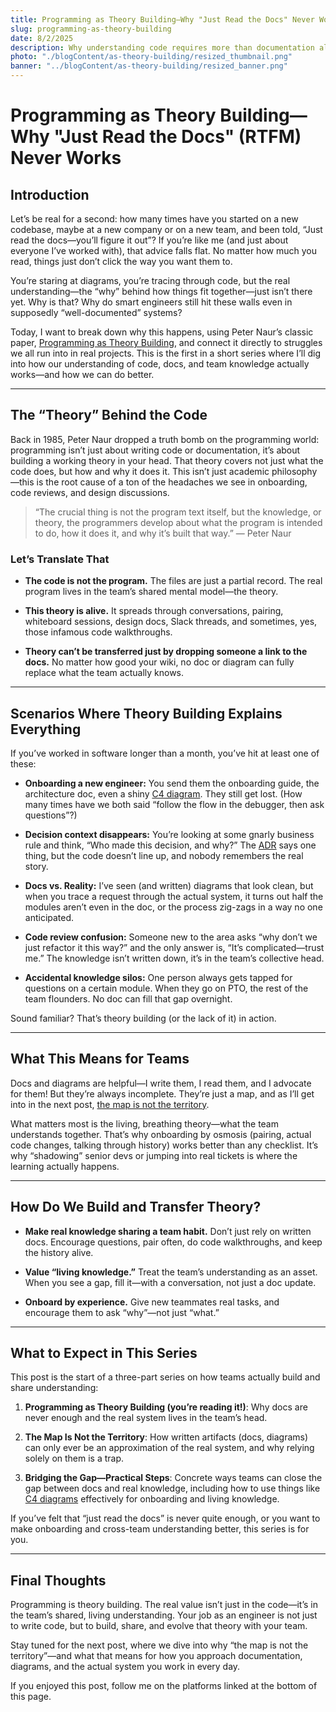```yaml
---
title: Programming as Theory Building—Why "Just Read the Docs" Never Works
slug: programming-as-theory-building
date: 8/2/2025
description: Why understanding code requires more than documentation alone.
photo: "./blogContent/as-theory-building/resized_thumbnail.png"
banner: "../blogContent/as-theory-building/resized_banner.png"
---
```


# Programming as Theory Building—Why "Just Read the Docs" (RTFM) Never Works

## Introduction

Let’s be real for a second: how many times have you started on a new codebase, maybe at a new company or on a new team, and been told, “Just read the docs—you’ll figure it out”? If you’re like me (and just about everyone I’ve worked with), that advice falls flat. No matter how much you read, things just don’t click the way you want them to.

You’re staring at diagrams, you’re tracing through code, but the real understanding—the “why” behind how things fit together—just isn’t there yet. Why is that? Why do smart engineers still hit these walls even in supposedly “well-documented” systems?

 Today, I want to break down why this happens, using Peter Naur’s classic paper, [Programming as Theory Building](https://gwern.net/doc/cs/algorithm/1985-naur.pdf), and connect it directly to struggles we all run into in real projects. This is the first in a short series where I’ll dig into how our understanding of code, docs, and team knowledge actually works—and how we can do better.

---

## The “Theory” Behind the Code

Back in 1985, Peter Naur dropped a truth bomb on the programming world: programming isn’t just about writing code or documentation, it’s about building a working theory in your head. That theory covers not just what the code does, but how and why it does it. This isn’t just academic philosophy—this is the root cause of a ton of the headaches we see in onboarding, code reviews, and design discussions.

> “The crucial thing is not the program text itself, but the knowledge, or theory, the programmers develop about what the program is intended to do, how it does it, and why it’s built that way.” — Peter Naur

### Let’s Translate That

- **The code is not the program.** The files are just a partial record. The real program lives in the team’s shared mental model—the theory.

- **This theory is alive.** It spreads through conversations, pairing, whiteboard sessions, design docs, Slack threads, and sometimes, yes, those infamous code walkthroughs.

- **Theory can’t be transferred just by dropping someone a link to the docs.** No matter how good your wiki, no doc or diagram can fully replace what the team actually knows.

---

## Scenarios Where Theory Building Explains Everything

If you’ve worked in software longer than a month, you’ve hit at least one of these:

 - **Onboarding a new engineer:** You send them the onboarding guide, the architecture doc, even a shiny [C4 diagram](https://c4model.com). They still get lost. (How many times have we both said “follow the flow in the debugger, then ask questions”?)

 - **Decision context disappears:** You’re looking at some gnarly business rule and think, “Who made this decision, and why?” The [ADR](https://adr.github.io/) says one thing, but the code doesn’t line up, and nobody remembers the real story.

- **Docs vs. Reality:** I’ve seen (and written) diagrams that look clean, but when you trace a request through the actual system, it turns out half the modules aren’t even in the doc, or the process zig-zags in a way no one anticipated.

- **Code review confusion:** Someone new to the area asks “why don’t we just refactor it this way?” and the only answer is, “It’s complicated—trust me.” The knowledge isn’t written down, it’s in the team’s collective head.

- **Accidental knowledge silos:** One person always gets tapped for questions on a certain module. When they go on PTO, the rest of the team flounders. No doc can fill that gap overnight.

Sound familiar? That’s theory building (or the lack of it) in action.

---

## What This Means for Teams

 Docs and diagrams are helpful—I write them, I read them, and I advocate for them! But they’re always incomplete. They’re just a map, and as I’ll get into in the next post, [the map is not the territory](https://en.wikipedia.org/wiki/Map%E2%80%93territory_relation).

What matters most is the living, breathing theory—what the team understands together. That’s why onboarding by osmosis (pairing, actual code changes, talking through history) works better than any checklist. It’s why “shadowing” senior devs or jumping into real tickets is where the learning actually happens.

---

## How Do We Build and Transfer Theory?

- **Make real knowledge sharing a team habit.** Don’t just rely on written docs. Encourage questions, pair often, do code walkthroughs, and keep the history alive.

- **Value “living knowledge.”** Treat the team’s understanding as an asset. When you see a gap, fill it—with a conversation, not just a doc update.

- **Onboard by experience.** Give new teammates real tasks, and encourage them to ask “why”—not just “what.”

---

## What to Expect in This Series

This post is the start of a three-part series on how teams actually build and share understanding:

1. **Programming as Theory Building (you’re reading it!)**: Why docs are never enough and the real system lives in the team’s head.

2. **The Map Is Not the Territory**: How written artifacts (docs, diagrams) can only ever be an approximation of the real system, and why relying solely on them is a trap.

 3. **Bridging the Gap—Practical Steps**: Concrete ways teams can close the gap between docs and real knowledge, including how to use things like [C4 diagrams](https://c4model.com) effectively for onboarding and living knowledge.

If you’ve felt that “just read the docs” is never quite enough, or you want to make onboarding and cross-team understanding better, this series is for you.

---

## Final Thoughts

Programming is theory building.
The real value isn’t just in the code—it’s in the team’s shared, living understanding.
Your job as an engineer is not just to write code, but to build, share, and evolve that theory with your team.

Stay tuned for the next post, where we dive into why “the map is not the territory”—and what that means for how you approach documentation, diagrams, and the actual system you work in every day.

If you enjoyed this post, follow me on the platforms linked at the bottom of this page.
